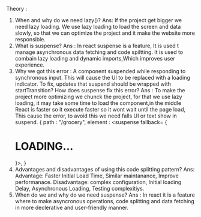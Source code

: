 Theory :

1. When and why do we need lazy()?
   Ans: If the project get bigger we need lazy loading.
   We use lazy loading to load the screen and data slowly, so that we can optimize the project
   and it make the website more responsible.
2. What is suspense?
   Ans : In react suspense is a feature, It is used t manage asynchronous data fetching and code spiltting.
   It is used to combain lazy loading and dynamic imports,Which improves user experience.
3. Why we got this error : A component suspended while responding to
   synchronous input. This will cause the UI to be replaced with a loading indicator.
   To fix, updates that suspend should be wrapped with startTransition? How does
   suspense fix this error?
   Ans : To make the project more optimizing we chunck the project,
   for that we use lazy loading, it may take some time to load the component,in the middle React is faster so it execute faster so it wont wait until the page load, This cause the error, to avoid this we need falls UI or text show in suspend.
   {
   path : "/grocery",
   element : <suspense fallback= {<h1>LOADING...</h1>}><Grocery/></suspense>,
   }
4. Advantages and disadvantages of using this code splitting pattern?
   Ans: Advantage: Faster Initial Load Time, Similar maintanance, Improve performanace.
   Disadvantage: complex configuration, Initial loading Delay, Asynchronous Loading, Testing complexitiys.
5. When do we and why do we need suspense?
   Ans : In react it is a feature where to make asyncronous operations, code splitting and data fetching in more declerative and user-friendly manner.
